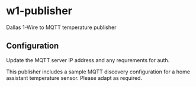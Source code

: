 # w1-publisher
Dallas 1-Wire to MQTT temperature publisher

## Configuration
Update the MQTT server IP address and any requrements for auth.

This publisher includes a sample MQTT discovery configuration for a home assistant temperature sensor. Please adapt as required.
